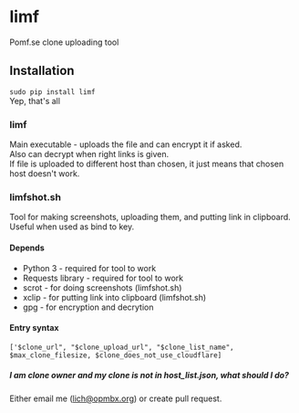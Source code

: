 # limf 
Pomf.se clone uploading tool
## Installation 
`sudo pip install limf`  
Yep, that's all
### limf
Main executable - uploads the file and can encrypt it if asked.  
Also can decrypt when right links is given.  
If file is uploaded to different host than chosen, it
just means that chosen host doesn't work.
### limfshot.sh 
Tool for making screenshots, uploading them, and putting link in clipboard.
Useful when used as bind to key.
#### Depends
* Python 3 - required for tool to work
* Requests library - required for tool to work
* scrot - for doing screenshots (limfshot.sh)
* xclip - for putting link into clipboard (limfshot.sh)
* gpg - for encryption and decrytion  

#### Entry syntax 
`['$clone_url", "$clone_upload_url", "$clone_list_name", $max_clone_filesize, $clone_does_not_use_cloudflare]`  

##### I am clone owner and my clone is not in host_list.json, what should I do?
Either email me (lich@opmbx.org) or create pull request. 
